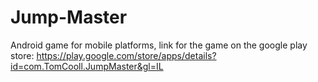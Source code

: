 # Jump-Master
Android game for mobile platforms, 
 link for the game on the google play store:
https://play.google.com/store/apps/details?id=com.TomCooll.JumpMaster&gl=IL
